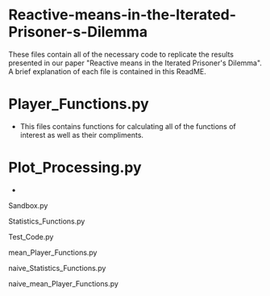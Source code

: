 # Reactive-means-in-the-Iterated-Prisoner-s-Dilemma

These files contain all of the necessary code to replicate the results presented in our paper "Reactive means in the Iterated Prisoner's Dilemma". A brief explanation of each file is contained in this ReadME.

# Player_Functions.py
  - This files contains functions for calculating all of the functions of interest as well as their compliments.

# Plot_Processing.py
  - 

Sandbox.py

Statistics_Functions.py

Test_Code.py

mean_Player_Functions.py

naive_Statistics_Functions.py

naive_mean_Player_Functions.py
